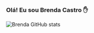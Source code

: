 

### Olá! Eu sou Brenda Castro ✋
![Brenda GitHub stats](https://github-readm-stats.vercel.app/api?username=BrendaCas&show_icons=true&theme=radical)

